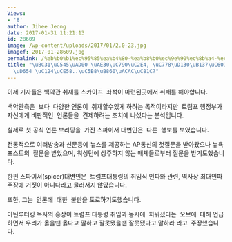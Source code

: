 ```yaml
---
Views:
- '8'
author: Jihee Jeong
date: 2017-01-31 11:21:13
id: 28609
image: /wp-content/uploads/2017/01/2.0-23.jpg
imagef: 2017-01-28609.jpg
permalink: /%eb%b0%b1%ec%95%85%ea%b4%80-%ea%b8%b0%ec%9e%90%ec%8b%a4-%ec%9d%b8%ed%84%b0%eb%84%b7%ec%98%81%ec%83%81%ed%86%b5%ed%99%94-%ec%84%a4%ec%b9%98-%ec%96%b8%eb%a1%a0%ea%b2%ac%ec%a0%9c/
title: "\uBC31\uC545\uAD00 \uAE30\uC790\uC2E4, \uC778\uD130\uB137\uC601\uC0C1\uD1B5\
  \uD654 \uC124\uCE58..\uC5B8\uB860\uACAC\uC81C?"
---
```


이제 기자들은 백악관 취재를 스카이프  좌석이 마련된곳에서 취재를 해야합니다.

백악관측은  보다  다양한 언론이  취재할수있게 하려는 목적이라지만  트럼프 행정부가  자신에게 비판적인  언론들을  견제하려는 조치에 나섰다는 분석입니다.

실제로 첫 공식 언론 브리핑을  가진 스파이서 대변인은  다른  행보를 보였습니다.

전통적으로 여러방송과 신문등에 뉴스를 제공하는 AP통신의 첫질문을 받아왔으나 뉴욕포스트의  질문을 받았으며, 워싱턴에 상주하지 않는 매체들로부터 질문을 받기도했습니다.

한편 스파이서(spicer)대변인은  트럼프대통령의 취임식 인파와 관련, 역사상 최대인파주장에 거짓이 아니다라고 물러서지 않았습니다.

또한, 그는  언론에  대한  불만을 토로하기도했습니다.

마틴루터킹 목사의 흉상이 트럼프 대통령 취임과 동시에  치워졌다는  오보에  대해 언급하면서 우리가 옳을땐 옳다고 말하고 잘못됐을땐 잘못됐다고 말하라 라고  주장했습니다.